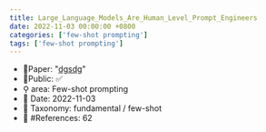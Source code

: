 ```yaml
---
title: Large_Language_Models_Are_Human_Level_Prompt_Engineers
date: 2022-11-03 00:00:00 +0800
categories: ['few-shot prompting']
tags: ['few-shot prompting']
---
```


- 📙Paper: "[dgsdg](dsgfdhgf)"
- 🔑Public: ✅
- ⚲ area: Few-shot prompting
- 📅 Date: 2022-11-03
- 🔎 Taxonomy: fundamental / few-shot
- 📝 #References: 62
